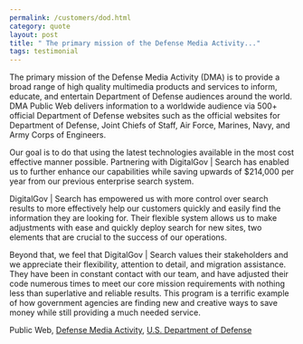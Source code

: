 ```yaml
---
permalink: /customers/dod.html
category: quote
layout: post
title: " The primary mission of the Defense Media Activity..."
tags: testimonial
---
```


The primary mission of the Defense Media Activity (DMA) is to provide a broad range of high quality multimedia products and services to inform, educate, and entertain Department of Defense audiences around the world. DMA Public Web delivers information to a worldwide audience via 500+ official Department of Defense websites such as the official websites for Department of Defense, Joint Chiefs of Staff, Air Force, Marines, Navy, and Army Corps of Engineers.

Our goal is to do that using the latest technologies available in the most cost effective manner possible. Partnering with DigitalGov | Search has enabled us to further enhance our capabilities while saving upwards of $214,000 per year from our previous enterprise search system.

DigitalGov | Search has empowered us with more control over search results to more effectively help our customers quickly and easily find the information they are looking for. Their flexible system allows us to make adjustments with ease and quickly deploy search for new sites, two elements that are crucial to the success of our operations.

Beyond that, we feel that DigitalGov | Search values their stakeholders and we appreciate their flexibility, attention to detail, and migration assistance. They have been in constant contact with our team, and have adjusted their code numerous times to meet our core mission requirements with nothing less than superlative and reliable results. This program is a terrific example of how government agencies are finding new and creative ways to save money while still providing a much needed service.

Public Web, [Defense Media Activity](http://www.dma.mil), [U.S. Department of Defense](http://www.defense.gov)